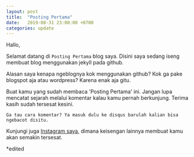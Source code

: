 ```yaml
---
layout: post
title:  "Posting Pertama"
date:   2019-08-31 23:00:00 +0700
categories: update
---
```

Hallo,

Selamat datang di `Posting Pertama` blog saya. 
Disini saya sedang iseng membuat blog menggunakan jekyll pada github.

Alasan saya kenapa ngeblognya kok menggunakan github? Kok ga pake blogspot aja atau wordpress?
Karena enak aja gitu.

Buat kamu yang sudah membaca 'Posting Pertama' ini. Jangan lupa mencatat sejarah melalui komentar kalau kamu pernah berkunjung.
Terima kasih sudah tersesat kesini.

`Ga tau cara komentar? Ya masuk dulu ke disqus barulah kalian bisa ngebacot disitu.`

Kunjungi juga [Instagram saya][my-ig], dimana keisengan lainnya membuat kamu akan semakin tersesat.

[my-ig]: https://instagram.com/bagoes_s

*edited 